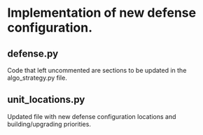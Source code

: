 # Implementation of new defense configuration. 

## defense.py
Code that left uncommented are sections to be updated in the algo_strategy.py file.

## unit_locations.py
Updated file with new defense configuration locations and building/upgrading priorities. 



